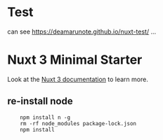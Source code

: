 # Test 
can see https://deamarunote.github.io/nuxt-test/
...

# Nuxt 3 Minimal Starter

Look at the [Nuxt 3 documentation](https://nuxt.com/docs/getting-started/introduction) to learn more.

## re-install node

```
    npm install n -g
    rm -rf node_modules package-lock.json
    npm install
```